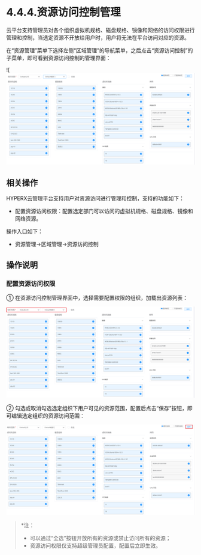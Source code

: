 # 4.4.4.资源访问控制管理

云平台支持管理员对各个组织虚拟机规格、磁盘规格、镜像和网络的访问权限进行管理和控制，当选定资源不开放给用户时，用户将无法在平台访问对应的资源。

在“资源管理”菜单下选择左侧“区域管理”的导航菜单，之后点击“资源访问控制”的子菜单，即可看到资源访问控制的管理界面：

![![image-20210126160247163](resource_control.assets/image-20210126160247163.png)

##  相关操作

HYPERX云管理平台支持用户对资源访问进行管理和控制，支持的功能如下：

- 配置资源访问权限：配置选定部门可以访问的虚拟机规格、磁盘规格、镜像和网络资源。

操作入口如下：

- 资源管理→区域管理→资源访问控制

##  操作说明

### 配置资源访问权限

① 在资源访问控制管理界面中，选择需要配置权限的组织，加载出资源列表：

![image-20210126160341465](resource_control.assets/image-20210126160341465.png)

② 勾选或取消勾选选定组织下用户可见的资源范围，配置后点击“保存”按钮，即可编辑选定组织的资源访问范围：

![image-20210126160403786](resource_control.assets/image-20210126160403786.png)

> *注：
>
> - 可以通过“全选”按钮开放所有的资源或禁止访问所有的资源；
> - 资源访问权限仅支持超级管理员配置，配置后立即生效。
>

